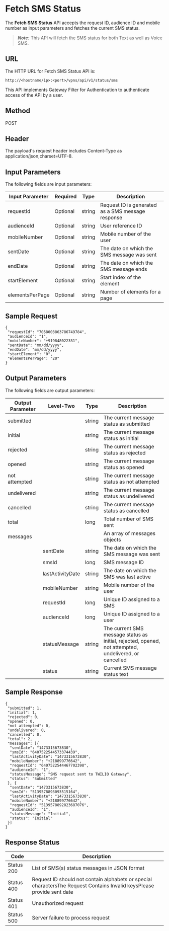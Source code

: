                            


Fetch SMS Status
================

The **Fetch SMS Status** API accepts the request ID, audience ID and mobile number as input parameters and fetches the current SMS status.

> **_Note:_** This API will fetch the SMS status for both Text as well as Voice SMS.

URL
---

The HTTP URL for Fetch SMS Status API is:

```
http://<hostname/ip>:<port>/vpns/api/v1/status/sms
```

This API implements Gateway Filter for Authentication to authenticate access of the API by a user.

Method
------

POST

Header
------

The payload's request header includes Content-Type as application/json;charset=UTF-8.

Input Parameters
----------------

The following fields are input parameters:

  
| Input Parameter | Required | Type | Description |
| --- | --- | --- | --- |
| requestId | Optional | string | Request ID is generated as a SMS message response |
| audienceId | Optional | string | User reference ID |
| mobileNumber | Optional | string | Mobile number of the user |
| sentDate | Optional | string | The date on which the SMS message was sent |
| endDate | Optional | string | The date on which the SMS message ends |
| startElement | Optional | string | Start index of the element |
| elementsPerPage | Optional | string | Number of elements for a page |

Sample Request
--------------

```
{
 "requestId": "7058003863786749784",
 "audienceId": "1",
 "mobileNumber": "+919848022331",
 "sentDate": "mm/dd/yyyy",
 "endDate": "mm/dd/yyyy",
 "startElement": "0",
 "elementsPerPage": "20"
}
```

Output Parameters
-----------------

The following fields are output parameters:

  
| Output Parameter | Level-Two | Type | Description |
| --- | --- | --- | --- |
| submitted |   | string | The current message status as submitted |
| initial |   | string | The current message status as initial |
| rejected |   | string | The current message status as rejected |
| opened |   | string | The current message status as opened |
| not attempted |   | string | The current message status as not attempted |
| undelivered |   | string | The current message status as undelivered |
| cancelled |   | string | The current message status as cancelled |
| total |   | long | Total number of SMS sent |
| messages |   |   | An array of messages objects |
|   | sentDate | string | The date on which the SMS message was sent |
|   | smsId | long | SMS message ID |
|   | lastActivityDate | string | The date on which the SMS was last active |
|   | mobileNumber | string | Mobile number of the user |
|   | requestId | long | Unique ID assigned to a SMS |
|   | audienceId | long | Unique ID assigned to a user |
|   | statusMessage | string | The current SMS message status as initial, rejected, opened, not attempted, undelivered, or cancelled |
|   | status | string | Current SMS message status text |

Sample Response
---------------

```
{
 "submitted": 1,
 "initial": 1,
 "rejected": 0,
 "opened": 0,
 "not attempted": 0,
 "undelivered": 0,
 "cancelled": 0,
 "total": 2,
 "messages": [{
  "sentDate": "1473315673830",
  "smsId": "6407522544573374439",
  "lastActivityDate": "1473315673830",
  "mobileNumber": "+218899776642",
  "requestId": "6407522544467702398",
  "audienceId": "1",
  "statusMessage": "SMS request sent to TWILIO Gateway",
  "status": "Submitted"
 }, {
  "sentDate": "1473315673830",
  "smsId": "5139578893093515164",
  "lastActivityDate": "1473315673830",
  "mobileNumber": "+218899776642",
  "requestId": "5139578892823687076",
  "audienceId": "1",
  "statusMessage": "Initial",
  "status": "Initial"
 }]
}
```

Response Status
---------------

  
| Code | Description |
| --- | --- |
| Status 200 | List of SMS(s) status messages in JSON format |
| Status 400 | Request ID should not contain alphabets or special charactersThe Request Contains Invalid keysPlease provide sent date |
| Status 401 | Unauthorized request |
| Status 500 | Server failure to process request |
